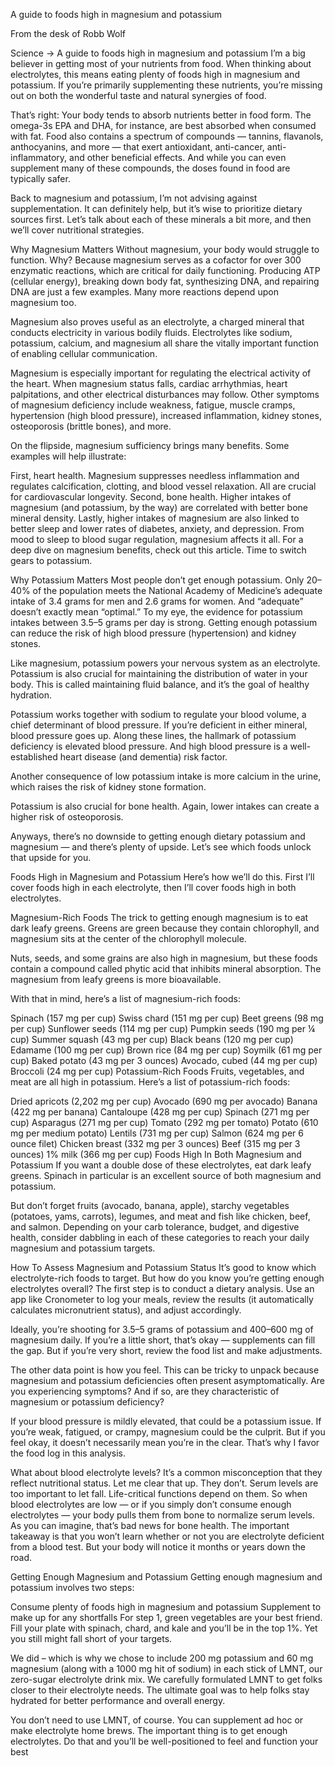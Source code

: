 A guide to foods high in magnesium and potassium

From the desk of Robb Wolf

Science → A guide to foods high in magnesium and potassium
I’m a big believer in getting most of your nutrients from food. When thinking about electrolytes, this means eating plenty of foods high in magnesium and potassium. If you’re primarily supplementing these nutrients, you’re missing out on both the wonderful taste and natural synergies of food.

That’s right: Your body tends to absorb nutrients better in food form. The omega-3s EPA and DHA, for instance, are best absorbed when consumed with fat. Food also contains a spectrum of compounds — tannins, flavanols, anthocyanins, and more — that exert antioxidant, anti-cancer, anti-inflammatory, and other beneficial effects. And while you can even supplement many of these compounds, the doses found in food are typically safer.

Back to magnesium and potassium, I’m not advising against supplementation. It can definitely help, but it’s wise to prioritize dietary sources first. Let’s talk about each of these minerals a bit more, and then we’ll cover nutritional strategies.

Why Magnesium Matters
Without magnesium, your body would struggle to function. Why? Because magnesium serves as a cofactor for over 300 enzymatic reactions, which are critical for daily functioning. Producing ATP (cellular energy), breaking down body fat, synthesizing DNA, and repairing DNA are just a few examples. Many more reactions depend upon magnesium too.

Magnesium also proves useful as an electrolyte, a charged mineral that conducts electricity in various bodily fluids. Electrolytes like sodium, potassium, calcium, and magnesium all share the vitally important function of enabling cellular communication.

Magnesium is especially important for regulating the electrical activity of the heart. When magnesium status falls, cardiac arrhythmias, heart palpitations, and other electrical disturbances may follow. Other symptoms of magnesium deficiency include weakness, fatigue, muscle cramps, hypertension (high blood pressure), increased inflammation, kidney stones, osteoporosis (brittle bones), and more.

On the flipside, magnesium sufficiency brings many benefits. Some examples will help illustrate:

First, heart health. Magnesium suppresses needless inflammation and regulates calcification, clotting, and blood vessel relaxation. All are crucial for cardiovascular longevity.
Second, bone health. Higher intakes of magnesium (and potassium, by the way) are correlated with better bone mineral density.
Lastly, higher intakes of magnesium are also linked to better sleep and lower rates of diabetes, anxiety, and depression. From mood to sleep to blood sugar regulation, magnesium affects it all.
For a deep dive on magnesium benefits, check out this article. Time to switch gears to potassium.

Why Potassium Matters
Most people don’t get enough potassium. Only 20–40% of the population meets the National Academy of Medicine’s adequate intake of 3.4 grams for men and 2.6 grams for women. And “adequate” doesn’t exactly mean “optimal.” To my eye, the evidence for potassium intakes between 3.5–5 grams per day is strong. Getting enough potassium can reduce the risk of high blood pressure (hypertension) and kidney stones.

Like magnesium, potassium powers your nervous system as an electrolyte. Potassium is also crucial for maintaining the distribution of water in your body. This is called maintaining fluid balance, and it’s the goal of healthy hydration.

Potassium works together with sodium to regulate your blood volume, a chief determinant of blood pressure. If you’re deficient in either mineral, blood pressure goes up. Along these lines, the hallmark of potassium deficiency is elevated blood pressure. And high blood pressure is a well-established heart disease (and dementia) risk factor.

Another consequence of low potassium intake is more calcium in the urine, which raises the risk of kidney stone formation.

Potassium is also crucial for bone health. Again, lower intakes can create a higher risk of osteoporosis.

Anyways, there’s no downside to getting enough dietary potassium and magnesium — and there’s plenty of upside. Let’s see which foods unlock that upside for you.

Foods High in Magnesium and Potassium
Here’s how we’ll do this. First I’ll cover foods high in each electrolyte, then I’ll cover foods high in both electrolytes.

Magnesium-Rich Foods
The trick to getting enough magnesium is to eat dark leafy greens. Greens are green because they contain chlorophyll, and magnesium sits at the center of the chlorophyll molecule.

Nuts, seeds, and some grains are also high in magnesium, but these foods contain a compound called phytic acid that inhibits mineral absorption. The magnesium from leafy greens is more bioavailable.

With that in mind, here’s a list of magnesium-rich foods:

Spinach (157 mg per cup)
Swiss chard (151 mg per cup)
Beet greens (98 mg per cup)
Sunflower seeds (114 mg per cup)
Pumpkin seeds (190 mg per ¼ cup)
Summer squash (43 mg per cup)
Black beans (120 mg per cup)
Edamame (100 mg per cup)
Brown rice (84 mg per cup)
Soymilk (61 mg per cup)
Baked potato (43 mg per 3 ounces)
Avocado, cubed (44 mg per cup)
Broccoli (24 mg per cup)
Potassium-Rich Foods
Fruits, vegetables, and meat are all high in potassium. Here’s a list of potassium-rich foods:

Dried apricots (2,202 mg per cup)
Avocado (690 mg per avocado)
Banana (422 mg per banana)
Cantaloupe (428 mg per cup)
Spinach (271 mg per cup)
Asparagus (271 mg per cup)
Tomato (292 mg per tomato)
Potato (610 mg per medium potato)
Lentils (731 mg per cup)
Salmon (624 mg per 6 ounce filet)
Chicken breast (332 mg per 3 ounces)
Beef (315 mg per 3 ounces)
1% milk (366 mg per cup)
Foods High In Both Magnesium and Potassium
If you want a double dose of these electrolytes, eat dark leafy greens. Spinach in particular is an excellent source of both magnesium and potassium.

But don’t forget fruits (avocado, banana, apple), starchy vegetables (potatoes, yams, carrots), legumes, and meat and fish like chicken, beef, and salmon. Depending on your carb tolerance, budget, and digestive health, consider dabbling in each of these categories to reach your daily magnesium and potassium targets.

How To Assess Magnesium and Potassium Status
It’s good to know which electrolyte-rich foods to target. But how do you know you’re getting enough electrolytes overall? The first step is to conduct a dietary analysis. Use an app like Cronometer to log your meals, review the results (it automatically calculates micronutrient status), and adjust accordingly.

Ideally, you’re shooting for 3.5–5 grams of potassium and 400–600 mg of magnesium daily. If you’re a little short, that’s okay — supplements can fill the gap. But if you’re very short, review the food list and make adjustments.

The other data point is how you feel. This can be tricky to unpack because magnesium and potassium deficiencies often present asymptomatically. Are you experiencing symptoms? And if so, are they characteristic of magnesium or potassium deficiency?

If your blood pressure is mildly elevated, that could be a potassium issue. If you’re weak, fatigued, or crampy, magnesium could be the culprit. But if you feel okay, it doesn’t necessarily mean you’re in the clear. That’s why I favor the food log in this analysis.

What about blood electrolyte levels? It’s a common misconception that they reflect nutritional status. Let me clear that up. They don’t. Serum levels are too important to let fall. Life-critical functions depend on them. So when blood electrolytes are low — or if you simply don’t consume enough electrolytes — your body pulls them from bone to normalize serum levels. As you can imagine, that’s bad news for bone health. The important takeaway is that you won’t learn whether or not you are electrolyte deficient from a blood test. But your body will notice it months or years down the road.

Getting Enough Magnesium and Potassium
Getting enough magnesium and potassium involves two steps:

Consume plenty of foods high in magnesium and potassium
Supplement to make up for any shortfalls
For step 1, green vegetables are your best friend. Fill your plate with spinach, chard, and kale and you’ll be in the top 1%. Yet you still might fall short of your targets.

We did – which is why we chose to include 200 mg potassium and 60 mg magnesium (along with a 1000 mg hit of sodium) in each stick of LMNT, our zero-sugar electrolyte drink mix. We carefully formulated LMNT to get folks closer to their electrolyte needs. The ultimate goal was to help folks stay hydrated for better performance and overall energy.

You don’t need to use LMNT, of course. You can supplement ad hoc or make electrolyte home brews. The important thing is to get enough electrolytes. Do that and you’ll be well-positioned to feel and function your best
